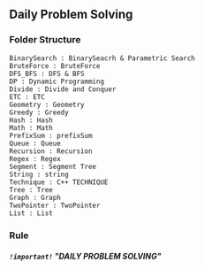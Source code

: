 ## Daily Problem Solving

### Folder Structure

```wiki
BinarySearch : BinarySeacrh & Parametric Search
BruteForce : BruteForce
DFS_BFS : DFS & BFS
DP : Dynamic Programming
Divide : Divide and Conquer
ETC : ETC
Geometry : Geometry
Greedy : Greedy
Hash : Hash
Math : Math
PrefixSum : prefixSum
Queue : Queue
Recursion : Recursion
Regex : Regex
Segment : Segment Tree
String : string
Technique : C++ TECHNIQUE
Tree : Tree
Graph : Graph
TwoPointer : TwoPointer
List : List
```

### Rule

##### `!important!` "DAILY PROBLEM SOLVING"
